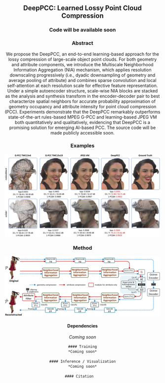 <div align="center">    

## DeepPCC: Learned Lossy Point Cloud Compression
### Code will be available soon

### Abstract
We propose the DeepPCC, an end-to-end learning-based approach for the lossy compression of large-scale object point clouds.  For both geometry and attribute components, we introduce the Multiscale Neighborhood Information Aggregation (NIA) mechanism, which applies resolution downscaling progressively (i.e., dyadic downsampling of geometry and  average pooling of attribute) and combines sparse convolution and local self-attention at each resolution scale for effective feature representation. Under a simple autoencoder structure,  scale-wise NIA blocks are stacked as the analysis and synthesis transform in the encoder-decoder pair to best characterize spatial neighbors for accurate probability approximation of geometry occupancy and attribute intensity for point cloud compression (PCC).  Experiments demonstrate that the DeepPCC remarkably outperforms state-of-the-art rules-based MPEG G-PCC and learning-based JPEG VM both quantitatively and qualitatively, evidencing that DeepPCC is a promising solution for emerging AI-based PCC. The source code will be made publicly accessible soon.

### Examples

![Examples](images/visual_front.png)

### Method

![Diagram](images/overall_framework.png)


#### Dependencies
*Coming soon*

 ```
#### Training
*Coming soon*

#### Inference / Visualization
*Coming soon*

#### Citation   
 ```
